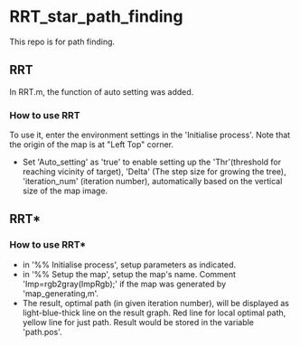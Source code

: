 # RRT_star_path_finding
This repo is for path finding.

## RRT 
 In RRT.m, the function of auto setting was added.
### How to use RRT
To use it, enter the environment settings in the 'Initialise process'.
Note that the origin of the map is at "Left Top" corner.

- Set 'Auto_setting' as 'true' to enable setting up the 'Thr'(threshold for reaching vicinity of target),
'Delta' (The step size for growing the tree),
'iteration_num' (iteration number),
automatically based on the vertical size of the map image. 

## RRT*
### How to use RRT*
- in '%% Initialise process', setup parameters as indicated. 
- in '%% Setup the map', setup the map's name. Comment 'Imp=rgb2gray(ImpRgb);' if the map was generated by 'map_generating,m'.
- The result, optimal path (in given iteration number), will be displayed as light-blue-thick line on the result graph. Red line for local optimal path, yellow line for just path. Result would be stored in the variable 'path.pos'.